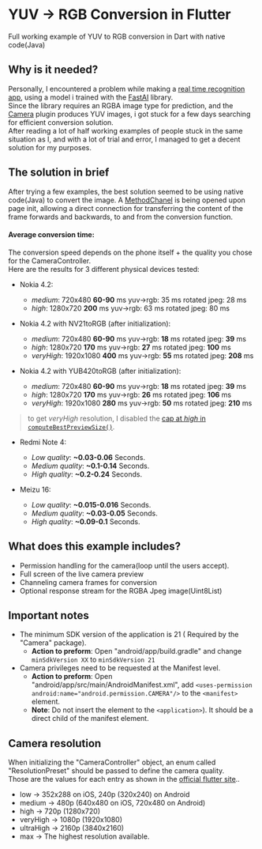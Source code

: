 # YUV -> RGB Conversion in Flutter

Full working example of YUV to RGB conversion in Dart with native code(Java)

## Why is it needed?
Personally, I encountered a problem while making a [real time recognition app](https://github.com/tomerblecher/fruit-recoginition-app), using a model i trained with the [FastAI](https://www.fast.ai/) library.  
Since the library requires an RGBA image type for prediction, and the [Camera](https://pub.dev/packages/camera) plugin produces YUV images, i got stuck for a few days searching for efficient conversion solution.  
After reading a lot of half working examples of people stuck in the same situation as I, and with a lot of trial and error, I managed to get a decent solution for my purposes.

## The solution in brief
After trying a few examples, the best solution seemed to be using native code(Java) to convert the image.
A [MethodChanel](https://flutter.dev/docs/development/platform-integration/platform-channels?tab=android-channel-java-tab) is being opened upon page init, allowing a direct connection for transferring the content of the frame forwards and backwards, to and from the conversion function.

#### Average conversion time:
The conversion speed depends on the phone itself + the quality you chose for the CameraController.  
Here are the results for 3 different physical devices tested:

* Nokia 4.2:
  * *medium*: 720x480 **60-90** ms yuv->rgb: 35 ms rotated jpeg: 28 ms
  * *high*: 1280x720 **200** ms yuv->rgb: 63 ms rotated jpeg: 80 ms

* Nokia 4.2 with NV21toRGB (after initialization):
  * *medium*: 720x480 **60-90** ms yuv->rgb: **18** ms rotated jpeg: **39** ms
  * *high*: 1280x720 **170** ms yuv->rgb: **27** ms rotated jpeg: **100** ms
  * *veryHigh*: 1920x1080 **400** ms yuv->rgb: **55** ms rotated jpeg: **208** ms

* Nokia 4.2 with YUB420toRGB (after initialization):
  * *medium*: 720x480 **60-90** ms yuv->rgb: **18** ms rotated jpeg: **39** ms
  * *high*: 1280x720 **170** ms yuv->rgb: **26** ms rotated jpeg: **106** ms
  * *veryHigh*: 1920x1080 **280** ms yuv->rgb: **50** ms rotated jpeg: **210** ms

> to get *veryHigh* resolution, I disabled the [cap at *high* in `computeBestPreviewSize()`](https://github.com/mklim/plugins/blob/master/packages/camera/android/src/main/java/io/flutter/plugins/camera/CameraUtils.java#L28).

* Redmi Note 4:
  * *Low quality*: **~0.03-0.06** Seconds.
  * *Medium quality*: **~0.1-0.14** Seconds.
  * *High quality*: **~0.2-0.24** Seconds.

* Meizu 16:
  * *Low quality*: **~0.015-0.016** Seconds.
  * *Medium quality*: **~0.03-0.05** Seconds.
  * *High quality*: **~0.09-0.1** Seconds.
  
## What does this example includes?
* Permission handling for the camera(loop until the users accept).
* Full screen of the live camera preview
* Channeling camera frames for conversion
* Optional response stream for the RGBA Jpeg image(Uint8List)

## Important notes
* The minimum SDK version of the application is 21 ( Required by the "Camera" package).
  * **Action to preform**: Open "android/app/build.gradle" and change
   ```minSdkVersion XX``` to ```minSdkVersion 21```
* Camera privileges need to be requested at the Manifest level.
  * **Action to preform**: Open "android/app/src/main/AndroidManifest.xml",
add ```<uses-permission android:name="android.permission.CAMERA"/>``` to the ```<manifest>``` element.
  * **Note**: Do not insert the element to the ```<application>```). It should be a direct child of the manifest element.

## Camera resolution
When initializing the "CameraController" object, an enum called "ResolutionPreset" should be passed to define the camera quality.  
Those are the values for each entry as shown in the [official flutter site](https://pub.dev/documentation/camera/latest/camera/ResolutionPreset-class.html)..

* low → 352x288 on iOS, 240p (320x240) on Android
* medium → 480p (640x480 on iOS, 720x480 on Android)
* high → 720p (1280x720)
* veryHigh → 1080p (1920x1080)
* ultraHigh → 2160p (3840x2160)
* max → The highest resolution available.




